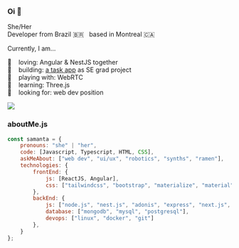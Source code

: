 ### Oi 👋

She/Her <br>
Developer from Brazil 🇧🇷 &nbsp;&nbsp;based in Montreal 🇨🇦 <br>

Currently, I am...

💜 &nbsp;&nbsp; loving: Angular & NestJS together <br>
🤖 &nbsp;&nbsp; building: [a task app](https://github.com/samantafluture/clever-front) as SE grad project <br>
🏀 &nbsp;&nbsp; playing with: WebRTC <br>
🚀 &nbsp;&nbsp; learning: Three.js <br>
🔎 &nbsp;&nbsp; looking for: web dev position <br>

<a href="https://www.linkedin.com/in/samantafluture/"><img src="https://img.shields.io/badge/LinkedIn-0077B5?style=for-the-badge&logo=linkedin&logoColor=white" /><a/>

### aboutMe.js

```javascript
const samanta = {
    pronouns: "she" | "her",
    code: [Javascript, Typescript, HTML, CSS],
    askMeAbout: ["web dev", "ui/ux", "robotics", "synths", "ramen"],
    technologies: {
        frontEnd: {
            js: [ReactJS, Angular],
            css: ["tailwindcss", "bootstrap", "materialize", "material"]
        },
        backEnd: {
            js: ["node.js", "nest.js", "adonis", "express", "next.js", "graphql"],
            database: ["mongodb", "mysql", "postgresql"],
            devops: ["linux", "docker", "git"]
        },
    }
};
```
